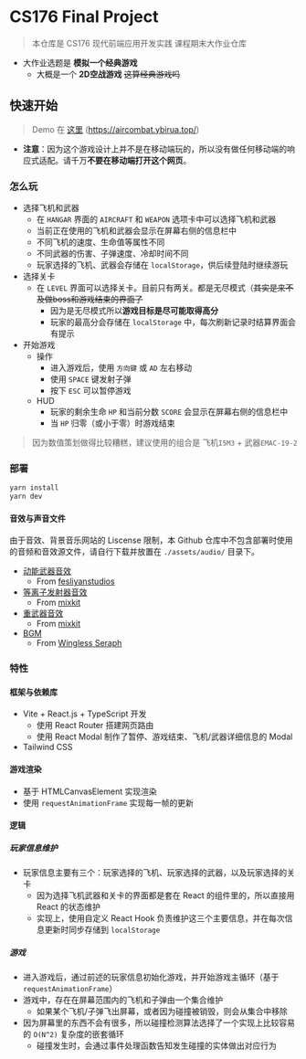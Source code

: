 # CS176 Final Project

> 本仓库是 CS176 现代前端应用开发实践 课程期末大作业仓库

- 大作业选题是 **模拟一个经典游戏**
  - 大概是一个 **2D空战游戏** ~~这算经典游戏吗~~

## 快速开始

> Demo 在 [这里](https://aircombat.ybirua.top/) (<https://aircombat.ybirua.top/>)

- **注意**：因为这个游戏设计上并不是在移动端玩的，所以没有做任何移动端的响应式适配。请千万**不要在移动端打开这个网页**。

### 怎么玩

- 选择飞机和武器
  - 在 `HANGAR` 界面的 `AIRCRAFT` 和 `WEAPON` 选项卡中可以选择飞机和武器
  - 当前正在使用的飞机和武器会显示在屏幕右侧的信息栏中
  - 不同飞机的速度、生命值等属性不同
  - 不同武器的伤害、子弹速度、冷却时间不同
  - 玩家选择的飞机、武器会存储在 `localStorage`，供后续登陆时继续游玩
- 选择关卡
  - 在 `LEVEL` 界面可以选择关卡。目前只有两关。都是无尽模式（~~其实是来不及做boss和游戏结束的界面了~~
    - 因为是无尽模式所以**游戏目标是尽可能取得高分**
    - 玩家的最高分会存储在 `localStorage` 中，每次刷新记录时结算界面会有提示
- 开始游戏
  - 操作
    - 进入游戏后，使用 `方向键` 或 `AD` 左右移动
    - 使用 `SPACE` 键发射子弹
    - 按下 `ESC` 可以暂停游戏
  - HUD
    - 玩家的剩余生命 `HP` 和当前分数 `SCORE` 会显示在屏幕右侧的信息栏中
    - 当 `HP` 归零（或小于零）时游戏结束

> 因为数值策划做得比较糟糕，建议使用的组合是 飞机`I5M3` + 武器`EMAC-19-2`

### 部署

```sh
yarn install
yarn dev
```

#### 音效与声音文件

由于音效、背景音乐网站的 Liscense 限制，本 Github 仓库中不包含部署时使用的音频和音效源文件，请自行下载并放置在 `./assets/audio/` 目录下。

- [动能武器音效](https://www.fesliyanstudios.com/soundeffects-download.php?id=7255)
  - From [fesliyanstudios](https://www.fesliyanstudios.com/royalty-free-sound-effects-download/gun-shooting-300)
- [等离子发射器音效](https://assets.mixkit.co/sfx/download/mixkit-short-laser-gun-shot-1670.wav)
  - From [mixkit](https://mixkit.co/free-sound-effects/gun/)
- [重武器音效](https://assets.mixkit.co/sfx/download/mixkit-laser-weapon-shot-1681.wav)
  - From [mixkit](https://mixkit.co/free-sound-effects/gun/)
- [BGM](https://wingless-seraph.net/material/Es-STAGE2.mp3)
  - From [Wingless Seraph](https://wingless-seraph.net/)

### 特性

#### 框架与依赖库

- Vite + React.js + TypeScript 开发
  - 使用 React Router 搭建网页路由
  - 使用 React Modal 制作了暂停、游戏结束、飞机/武器详细信息的 Modal
- Tailwind CSS

#### 游戏渲染

- 基于 HTMLCanvasElement 实现渲染
- 使用 `requestAnimationFrame` 实现每一帧的更新

#### 逻辑

##### 玩家信息维护

- 玩家信息主要有三个：玩家选择的飞机、玩家选择的武器，以及玩家选择的关卡
  - 因为选择飞机武器和关卡的界面都是套在 React 的组件里的，所以直接用 React 的状态维护
  - 实现上，使用自定义 React Hook 负责维护这三个主要信息，并在每次信息更新时同步存储到 `localStorage`

##### 游戏

- 进入游戏后，通过前述的玩家信息初始化游戏，并开始游戏主循环（基于 `requestAnimationFrame`）
- 游戏中，存在在屏幕范围内的飞机和子弹由一个集合维护
  - 如果某个飞机/子弹飞出屏幕，或者因为碰撞被销毁，则会从集合中移除
- 因为屏幕里的东西不会有很多，所以碰撞检测算法选择了一个实现上比较容易的 `O(N^2)` 复杂度的嵌套循环
  - 碰撞发生时，会通过事件处理函数告知发生碰撞的实体做出对应行为

